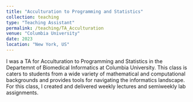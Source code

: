 ```yaml
---
title: "Acculturation to Programming and Statistics"
collection: teaching
type: "Teaching Assistant"
permalink: /teaching/TA_Acculturation
venue: "Columbia University"
date: 2023
location: "New York, US"
---
```


I was a TA for Acculturation to Programming and Statistics in the Departemnt of Biomedical Informatics at Columbia University. This class is caters to students from a wide variety of mathematical and computational backgrounds and provides tools for navigating the informatics landscape. For this class, I created and delivered weekly lectures and semiweekly lab assignments. 
